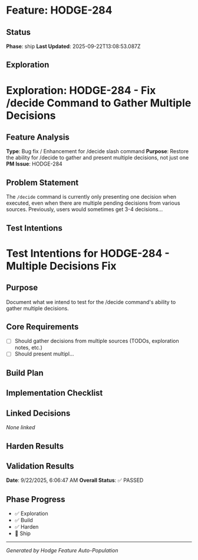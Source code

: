 # Feature: HODGE-284

## Status
**Phase**: ship
**Last Updated**: 2025-09-22T13:08:53.087Z

## Exploration
# Exploration: HODGE-284 - Fix /decide Command to Gather Multiple Decisions

## Feature Analysis
**Type**: Bug fix / Enhancement for /decide slash command
**Purpose**: Restore the ability for /decide to gather and present multiple decisions, not just one
**PM Issue**: HODGE-284

## Problem Statement
The `/decide` command is currently only presenting one decision when executed, even when there are multiple pending decisions from various sources. Previously, users would sometimes get 3-4 decisions...

## Test Intentions
# Test Intentions for HODGE-284 - Multiple Decisions Fix

## Purpose
Document what we intend to test for the /decide command's ability to gather multiple decisions.

## Core Requirements
- [ ] Should gather decisions from multiple sources (TODOs, exploration notes, etc.)
- [ ] Should present multipl...

## Build Plan
## Implementation Checklist


## Linked Decisions
_None linked_

## Harden Results
## Validation Results
**Date**: 9/22/2025, 6:06:47 AM
**Overall Status**: ✅ PASSED




## Phase Progress
- ✅ Exploration
- ✅ Build
- ✅ Harden
- 🔄 Ship

---
_Generated by Hodge Feature Auto-Population_
